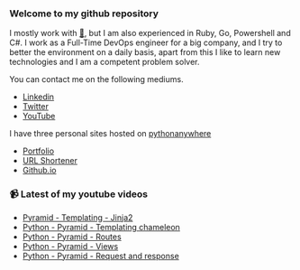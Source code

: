 ### Welcome to my github repository

I mostly work with [:snake:](https://www.python.org/), but I am also experienced in Ruby, Go, Powershell and C#. I work as a Full-Time DevOps engineer for a big company, and I try to better the environment on a daily basis, apart from this I like to learn new technologies and I am a competent problem solver.

You can contact me on the following mediums.
- [Linkedin](https://www.linkedin.com/in/r3ap3rpy)
- [Twitter](https://twitter.com/r3ap3rpy)
- [YouTube](https://www.youtube.com/channel/UC1qkMXH8d2I9DDAtBSeEHqg)

I have three personal sites hosted on [pythonanywhere](https://www.pythonanywhere.com/)
- [Portfolio](http://r3ap3rpy.pythonanywhere.com/)
- [URL Shortener](http://shortenpy.pythonanywhere.com/)
- [Github.io](https://r3ap3rpy.github.io/)

### :video_camera: Latest of my youtube videos
<!-- YOUTUBE:START -->
- [Pyramid - Templating - Jinja2](https://www.youtube.com/watch?v=kNu7SnLVuyQ)
- [Python - Pyramid - Templating chameleon](https://www.youtube.com/watch?v=_4J-NCp_Dmk)
- [Python - Pyramid - Routes](https://www.youtube.com/watch?v=UtPyJEd4fcM)
- [Python - Pyramid - Views](https://www.youtube.com/watch?v=sZRZk5596Cg)
- [Python - Pyramid - Request and response](https://www.youtube.com/watch?v=kXHm5HARJZE)
<!-- YOUTUBE:END -->

